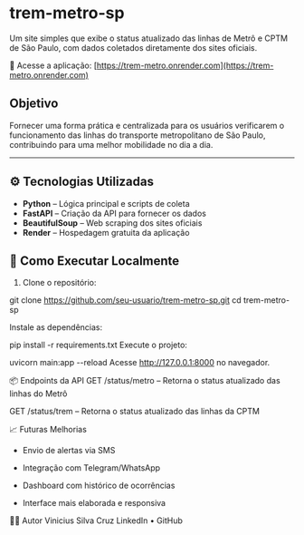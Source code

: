 # trem-metro-sp

Um site simples que exibe o status atualizado das linhas de Metrô e CPTM de São Paulo, com dados coletados diretamente dos sites oficiais.

🔗 Acesse a aplicação: [https://trem-metro.onrender.com](https://trem-metro.onrender.com)

## Objetivo

Fornecer uma forma prática e centralizada para os usuários verificarem o funcionamento das linhas do transporte metropolitano de São Paulo, contribuindo para uma melhor mobilidade no dia a dia.

---

## ⚙️ Tecnologias Utilizadas

- **Python** – Lógica principal e scripts de coleta
- **FastAPI** – Criação da API para fornecer os dados
- **BeautifulSoup** – Web scraping dos sites oficiais
- **Render** – Hospedagem gratuita da aplicação



## 🚀 Como Executar Localmente

1. Clone o repositório:

git clone https://github.com/seu-usuario/trem-metro-sp.git
cd trem-metro-sp

Instale as dependências:

pip install -r requirements.txt
Execute o projeto:

uvicorn main:app --reload
Acesse http://127.0.0.1:8000 no navegador.

📦 Endpoints da API
GET /status/metro – Retorna o status atualizado das linhas do Metrô

GET /status/trem – Retorna o status atualizado das linhas da CPTM

📈 Futuras Melhorias
- Envio de alertas via SMS

- Integração com Telegram/WhatsApp

- Dashboard com histórico de ocorrências

- Interface mais elaborada e responsiva

🙋‍♂️ Autor
Vinicius Silva Cruz
LinkedIn • GitHub
